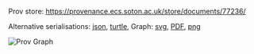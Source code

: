 
Prov store: https://provenance.ecs.soton.ac.uk/store/documents/77236/
	
Alternative serialisations: [json](https://provenance.ecs.soton.ac.uk/store/documents/77236.json), [turtle](https://provenance.ecs.soton.ac.uk/store/documents/77236.ttl), 
Graph: [svg](https://provenance.ecs.soton.ac.uk/store/documents/77236.svg), [PDF](https://provenance.ecs.soton.ac.uk/store/documents/77236.pdf), [png](https://provenance.ecs.soton.ac.uk/store/documents/77236.png)

![Prov Graph](https://provenance.ecs.soton.ac.uk/store/documents/77236.png)

		
